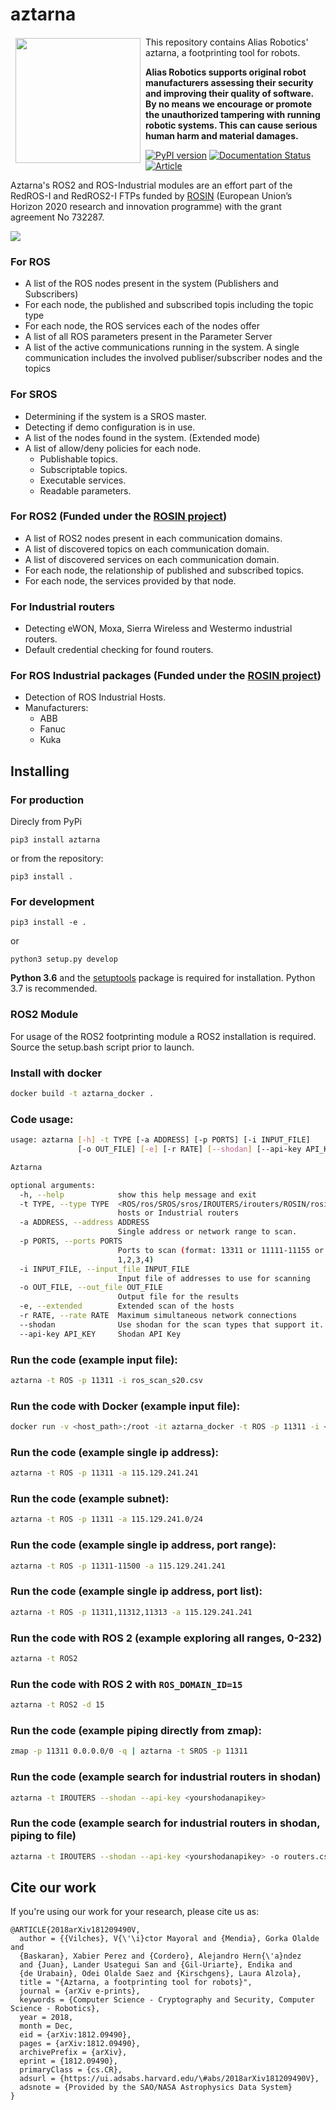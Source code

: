 # aztarna
<a href="http://www.aliasrobotics.com"><img src="https://aliasrobotics.com/images/logo.png" align="left" hspace="8" vspace="2" width="200"></a>

This repository contains Alias Robotics' aztarna, a footprinting tool for robots.

**Alias Robotics supports original robot manufacturers assessing their security and improving their quality of software. By no means we encourage or promote the unauthorized tampering with running robotic systems. This can cause serious human harm and material damages.**

[![PyPI version](https://badge.fury.io/py/aztarna.svg)](https://badge.fury.io/py/aztarna)   [![Documentation Status](https://readthedocs.org/projects/aztarna/badge/?version=latest)](https://aztarna.readthedocs.io/en/latest/?badge=latest)    [![Article](https://img.shields.io/badge/article-arxiv%3A1812.09490-red.svg)](https://arxiv.org/pdf/1812.09490.pdf)


Aztarna's ROS2 and ROS-Industrial modules are an effort part of the RedROS-I and RedROS2-I FTPs funded by [ROSIN](http://rosin-project.eu/) (European Union’s Horizon 2020 research and innovation programme) with the grant agreement No 732287.

<img src="http://rosin-project.eu/wp-content/uploads/2017/03/Logo_ROSIN_CMYK-Website.png"/>



### For ROS
* A list of the ROS nodes present in the system (Publishers and Subscribers)
* For each node, the published and subscribed topis including the topic type
* For each node, the ROS services each of the nodes offer
* A list of all ROS parameters present in the Parameter Server
* A list of the active communications running in the system. A single communication includes the involved publiser/subscriber nodes and the topics

### For SROS
* Determining if the system is a SROS master.
* Detecting if demo configuration is in use.
* A list of the nodes found in the system. (Extended mode)
* A list of allow/deny policies for each node.
  * Publishable topics.
  * Subscriptable topics.
  * Executable services.
  * Readable parameters.  
  
### For ROS2 **(Funded under the [ROSIN project](http://rosin-project.eu/))**
* A list of ROS2 nodes present in each communication domains.
* A list of discovered topics on each communication domain.
* A list of discovered services on each communication domain.
* For each node, the relationship of published and subscribed topics.
* For each node, the services provided by that node.

### For Industrial routers
*  Detecting eWON, Moxa, Sierra Wireless and Westermo industrial routers.
*  Default credential checking for found routers.

### For ROS Industrial packages **(Funded under the [ROSIN project](http://rosin-project.eu/))**
* Detection of ROS Industrial Hosts.
* Manufacturers:
    * ABB
    * Fanuc
    * Kuka
        

## Installing
### For production
Direcly from PyPi
```
pip3 install aztarna
```
or from the repository:
```
pip3 install .
```

### For development
```
pip3 install -e .
```
or
```
python3 setup.py develop
```
**Python 3.6** and the [setuptools](https://pypi.org/project/setuptools/) package is required for installation. 
Python 3.7 is recommended.


### ROS2 Module

For usage of the ROS2 footprinting module a ROS2 installation is required. Source the setup.bash script prior to launch.

### Install with docker
```bash
docker build -t aztarna_docker .
```

### Code usage:

```bash
usage: aztarna [-h] -t TYPE [-a ADDRESS] [-p PORTS] [-i INPUT_FILE]
               [-o OUT_FILE] [-e] [-r RATE] [--shodan] [--api-key API_KEY]

Aztarna

optional arguments:
  -h, --help            show this help message and exit
  -t TYPE, --type TYPE  <ROS/ros/SROS/sros/IROUTERS/irouters/ROSIN/rosin> Scan ROS, SROS
                        hosts or Industrial routers
  -a ADDRESS, --address ADDRESS
                        Single address or network range to scan.
  -p PORTS, --ports PORTS   
                        Ports to scan (format: 13311 or 11111-11155 or
                        1,2,3,4)
  -i INPUT_FILE, --input_file INPUT_FILE
                        Input file of addresses to use for scanning
  -o OUT_FILE, --out_file OUT_FILE
                        Output file for the results
  -e, --extended        Extended scan of the hosts
  -r RATE, --rate RATE  Maximum simultaneous network connections
  --shodan              Use shodan for the scan types that support it.
  --api-key API_KEY     Shodan API Key

```

### Run the code (example input file):

```bash
aztarna -t ROS -p 11311 -i ros_scan_s20.csv
```

### Run the code with Docker (example input file):
```bash
docker run -v <host_path>:/root -it aztarna_docker -t ROS -p 11311 -i <input_file>
```

### Run the code (example single ip address):

```bash
aztarna -t ROS -p 11311 -a 115.129.241.241
```

### Run the code (example subnet):

```bash
aztarna -t ROS -p 11311 -a 115.129.241.0/24
```

### Run the code (example single ip address, port range):

```bash
aztarna -t ROS -p 11311-11500 -a 115.129.241.241
```

### Run the code (example single ip address, port list):

```bash
aztarna -t ROS -p 11311,11312,11313 -a 115.129.241.241
```

### Run the code with ROS 2 (example exploring all ranges, 0-232)

```bash
aztarna -t ROS2
```

### Run the code with ROS 2 with `ROS_DOMAIN_ID=15`

```bash
aztarna -t ROS2 -d 15
```

### Run the code (example piping directly from zmap):

```bash
zmap -p 11311 0.0.0.0/0 -q | aztarna -t SROS -p 11311
```

### Run the code (example search for industrial routers in shodan)
```bash
aztarna -t IROUTERS --shodan --api-key <yourshodanapikey>
```

### Run the code (example search for industrial routers in shodan, piping to file)
```bash
aztarna -t IROUTERS --shodan --api-key <yourshodanapikey> -o routers.csv
```
## Cite our work
If you're using our work for your research, please cite us as:
```
@ARTICLE{2018arXiv181209490V,
  author = {{Vilches}, V{\'\i}ctor Mayoral and {Mendia}, Gorka Olalde and
  {Baskaran}, Xabier Perez and {Cordero}, Alejandro Hern{\'a}ndez
  and {Juan}, Lander Usategui San and {Gil-Uriarte}, Endika and
  {de Urabain}, Odei Olalde Saez and {Kirschgens}, Laura Alzola},
  title = "{Aztarna, a footprinting tool for robots}",
  journal = {arXiv e-prints},
  keywords = {Computer Science - Cryptography and Security, Computer Science - Robotics},
  year = 2018,
  month = Dec,
  eid = {arXiv:1812.09490},
  pages = {arXiv:1812.09490},
  archivePrefix = {arXiv},
  eprint = {1812.09490},
  primaryClass = {cs.CR},
  adsurl = {https://ui.adsabs.harvard.edu/\#abs/2018arXiv181209490V},
  adsnote = {Provided by the SAO/NASA Astrophysics Data System}
}
```

